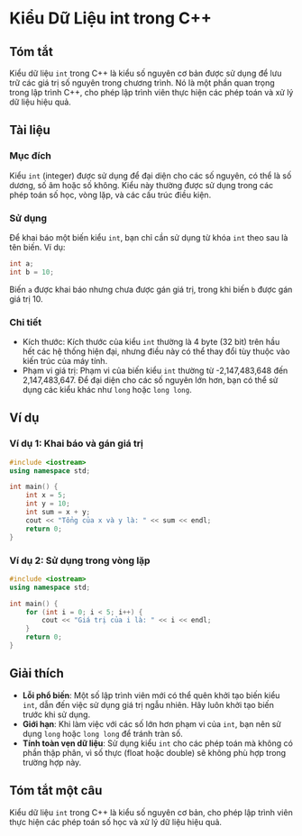 <!--
Meta Description: # Kiểu Dữ Liệu int trong C++ ## Tóm tắt Kiểu dữ liệu `int` trong C++ là kiểu số nguyên cơ bản được sử dụng để lưu trữ các giá trị số nguyên trong chươ...
Meta Keywords: int, kiểu, dụng, các, trong
-->

# Kiểu Dữ Liệu int trong C++

## Tóm tắt
Kiểu dữ liệu `int` trong C++ là kiểu số nguyên cơ bản được sử dụng để lưu trữ các giá trị số nguyên trong chương trình. Nó là một phần quan trọng trong lập trình C++, cho phép lập trình viên thực hiện các phép toán và xử lý dữ liệu hiệu quả.

## Tài liệu
### Mục đích
Kiểu `int` (integer) được sử dụng để đại diện cho các số nguyên, có thể là số dương, số âm hoặc số không. Kiểu này thường được sử dụng trong các phép toán số học, vòng lặp, và các cấu trúc điều kiện.

### Sử dụng
Để khai báo một biến kiểu `int`, bạn chỉ cần sử dụng từ khóa `int` theo sau là tên biến. Ví dụ:

```cpp
int a;
int b = 10;
```

Biến `a` được khai báo nhưng chưa được gán giá trị, trong khi biến `b` được gán giá trị 10.

### Chi tiết
- Kích thước: Kích thước của kiểu `int` thường là 4 byte (32 bit) trên hầu hết các hệ thống hiện đại, nhưng điều này có thể thay đổi tùy thuộc vào kiến trúc của máy tính.
- Phạm vi giá trị: Phạm vi của biến kiểu `int` thường từ -2,147,483,648 đến 2,147,483,647. Để đại diện cho các số nguyên lớn hơn, bạn có thể sử dụng các kiểu khác như `long` hoặc `long long`.

## Ví dụ
### Ví dụ 1: Khai báo và gán giá trị
```cpp
#include <iostream>
using namespace std;

int main() {
    int x = 5;
    int y = 10;
    int sum = x + y;
    cout << "Tổng của x và y là: " << sum << endl;
    return 0;
}
```

### Ví dụ 2: Sử dụng trong vòng lặp
```cpp
#include <iostream>
using namespace std;

int main() {
    for (int i = 0; i < 5; i++) {
        cout << "Giá trị của i là: " << i << endl;
    }
    return 0;
}
```

## Giải thích
- **Lỗi phổ biến**: Một số lập trình viên mới có thể quên khởi tạo biến kiểu `int`, dẫn đến việc sử dụng giá trị ngẫu nhiên. Hãy luôn khởi tạo biến trước khi sử dụng.
- **Giới hạn**: Khi làm việc với các số lớn hơn phạm vi của `int`, bạn nên sử dụng `long` hoặc `long long` để tránh tràn số.
- **Tính toàn vẹn dữ liệu**: Sử dụng kiểu `int` cho các phép toán mà không có phần thập phân, vì số thực (float hoặc double) sẽ không phù hợp trong trường hợp này.

## Tóm tắt một câu
Kiểu dữ liệu `int` trong C++ là kiểu số nguyên cơ bản, cho phép lập trình viên thực hiện các phép toán số học và xử lý dữ liệu hiệu quả.